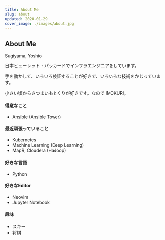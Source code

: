 ```yaml
---
title: About Me
slug: about
updated: 2020-01-29
cover_image: ./images/about.jpg
---
```


## About Me

Sugiyama, Yoshio

日本ヒューレット・パッカードでインフラエンジニアをしています。

手を動かして、いろいろ検証することが好きで、いろいろな技術をかじっています。

小さい頃からさつまいもとくりが好きです。なので IMOKURI。

#### 得意なこと

- Ansible (Ansible Tower)

#### 最近頑張っていること

- Kubernetes
- Machine Learning (Deep Learning)
- MapR, Cloudera (Hadoop)

#### 好きな言語

- Python

#### 好きなEditor

- Neovim
- Jupyter Notebook

#### 趣味

- スキー
- 将棋